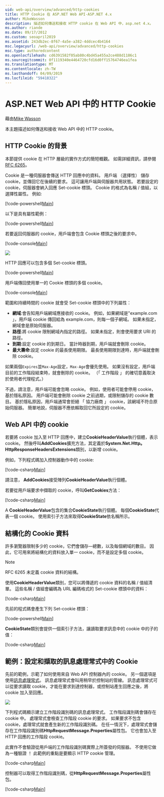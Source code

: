```yaml
---
uid: web-api/overview/advanced/http-cookies
title: HTTP Cookie 在 ASP.NET Web API-ASP.NET 4.x
author: MikeWasson
description: 描述如何傳送和接收 HTTP cookie 在 Web API 中，asp.net 4.x。
ms.author: riande
ms.date: 09/17/2012
ms.custom: seoapril2019
ms.assetid: 243db2ec-8f67-4a5e-a382-4ddcec4b4164
msc.legacyurl: /web-api/overview/advanced/http-cookies
msc.type: authoredcontent
ms.openlocfilehash: cd6391582f05ab80c4bd45a455a2ce488d1186c1
ms.sourcegitcommit: 0f1119340e4464720cfd16d0ff15764746ea1fea
ms.translationtype: MT
ms.contentlocale: zh-TW
ms.lasthandoff: 04/09/2019
ms.locfileid: "59418322"
---
```

# <a name="http-cookies-in-aspnet-web-api"></a>ASP.NET Web API 中的 HTTP Cookie

藉由[Mike Wasson](https://github.com/MikeWasson)

本主題描述如何傳送和接收 Web API 中的 HTTP cookie。

## <a name="background-on-http-cookies"></a>HTTP Cookie 的背景

本節提供 cookie 在 HTTP 層級的實作方式的簡短概觀。 如需詳細資訊，請參閱[RFC 6265](http://tools.ietf.org/html/rfc6265)。

Cookie 是一種伺服器會傳送 HTTP 回應中的資料。 用戶端 （選擇性） 儲存 cookie，並傳回它在後續的要求。 這可讓用戶端與伺服器共用狀態。 若要設定的 cookie，伺服器會納入回應 Set-cookie 標頭。 Cookie 的格式為名稱 / 值組，以選擇性屬性。 例如: 

[!code-powershell[Main](http-cookies/samples/sample1.ps1)]

以下是具有屬性範例：

[!code-powershell[Main](http-cookies/samples/sample2.ps1)]

若要返回伺服器的 cookie，用戶端會包含 Cookie 標頭之後的要求中。

[!code-console[Main](http-cookies/samples/sample3.cmd)]

![](http-cookies/_static/image1.png)

HTTP 回應可以包含多個 Set-cookie 標頭。

[!code-powershell[Main](http-cookies/samples/sample4.ps1)]

用戶端傳回使用單一的 Cookie 標頭的多個 cookie。

[!code-console[Main](http-cookies/samples/sample5.cmd)]

範圍和持續時間的 cookie 就會受 Set-cookie 標頭中的下列屬性：

- **網域**:會告知用戶端網域應接收的 cookie。 例如，如果網域是"example.com 」，用戶端 cookie 傳回給為 example.com，則每一個子網域。 如果未指定，網域會是原始伺服器。
- **路徑**:將 cookie 限制網域內指定的路徑。 如果未指定，則會使用要求 URI 的路徑。
- **到期**:設定 cookie 的到期日。 當計時器到期，用戶端就會刪除 cookie。
- **最大壽命**:設定 cookie 的最長使用期限。 最長使用期限到達時，用戶端就會刪除 cookie。

如果兩個`Expires`並`Max-Age`設定，`Max-Age`會優先使用。 如果沒有設定，用戶端目前的工作階段結束時，就會刪除的 cookie。 （「 工作階段 」 的確切意義取決於使用者代理程式。）

不過，請注意，用戶端可能會忽略 cookie。 例如，使用者可能會停用 cookie，基於隱私原因。 用戶端可能會刪除 cookie 之前過期，或限制儲存的 cookie 數目。 基於隱私原因，用戶端通常會拒絕 「 協力廠商 」 cookie，該網域不符合原始伺服器。 簡單地說，伺服器不應依賴取回它所設定的 cookie。

## <a name="cookies-in-web-api"></a>Web API 中的 cookie

若要將 cookie 加入至 HTTP 回應中，建立**CookieHeaderValue**執行個體，表示 cookie。 然後呼叫**AddCookies**擴充方法，其定義於**System.Net.Http。HttpResponseHeadersExtensions**類別，以新增 cookie。

例如，下列程式碼加入控制器動作中的 cookie:

[!code-csharp[Main](http-cookies/samples/sample6.cs)]

請注意， **AddCookies**接受陣列**CookieHeaderValue**執行個體。

若要從用戶端要求中擷取的 cookie，呼叫**GetCookies**方法：

[!code-csharp[Main](http-cookies/samples/sample7.cs)]

A **CookieHeaderValue**包含的集合**CookieState**執行個體。 每個**CookieState**代表一個 cookie。 使用索引子方法來取得**CookieState**依名稱所示。

## <a name="structured-cookie-data"></a>結構化的 Cookie 資料

許多瀏覽器限制多少的 cookie，它們會儲存&#8212;總數，以及每個網域的數目。 因此，它可用來將結構化的資料放入單一 cookie，而不是設定多個 cookie。

> [!NOTE]
> RFC 6265 未定義 cookie 資料的結構。


使用**CookieHeaderValue**類別，您可以將傳遞的 cookie 資料的名稱 / 值組清單。 這些名稱 / 值組會編碼為 URL 編碼格式的 Set-cookie 標頭中的資料：

[!code-csharp[Main](http-cookies/samples/sample8.cs)]

先前的程式碼會產生下列 Set-cookie 標頭：

[!code-powershell[Main](http-cookies/samples/sample9.ps1)]

**CookieState**類別會提供一個索引子方法，讓讀取要求訊息中的 cookie 中的子的值：

[!code-csharp[Main](http-cookies/samples/sample10.cs)]

## <a name="example-set-and-retrieve-cookies-in-a-message-handler"></a>範例：設定和擷取的訊息處理常式中的 Cookie

先前的範例，示範了如何使用來自 Web API 控制器內的 cookie。 另一個選項是使用[訊息處理常式](http-message-handlers.md)。 訊息處理常式會叫用稍早於控制站的管線。 訊息處理常式可以從要求讀取 cookie，才能在要求到達控制器，或控制站產生回應之後，將 cookie 加入至回應。

![](http-cookies/_static/image2.png)

下列程式碼顯示建立工作階段識別碼的訊息處理常式。 工作階段識別碼會儲存在 cookie 中。 處理常式會檢查工作階段 cookie 的要求。 如果要求不包含 cookie，處理常式就會產生新的工作階段識別碼。 在任一情況下，處理常式會儲存在工作階段識別碼**HttpRequestMessage.Properties**屬性包。 它也會加入至 HTTP 回應的工作階段 cookie。

此實作不會驗證從用戶端的工作階段識別碼實際上所簽發的伺服器。 不使用它做為一種驗證 ！ 此範例的重點是要顯示 HTTP cookie 管理。

[!code-csharp[Main](http-cookies/samples/sample11.cs)]

控制器可以取得工作階段識別碼，從**HttpRequestMessage.Properties**屬性包。

[!code-csharp[Main](http-cookies/samples/sample12.cs)]
